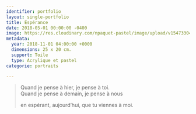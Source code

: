 ```yaml
---
identifier: portfolio
layout: single-portfolio
title: Espérance
date: 2018-05-01 00:00:00 -0400
image: https://res.cloudinary.com/npaquet-pastel/image/upload/v1547330444/37902940_2127565797512656_6441066177824292864_n.jpg
metadata:
  year: 2018-11-01 04:00:00 +0000
  dimensions: 25 x 20 cm.
  support: Toile
  type: Acrylique et pastel
categorie: portraits

---
```

> Quand je pense à hier, je pense à toi.  
> Quand je pense à demain, je pense à nous 
>
> en espérant, aujourd’hui, que tu viennes à moi.